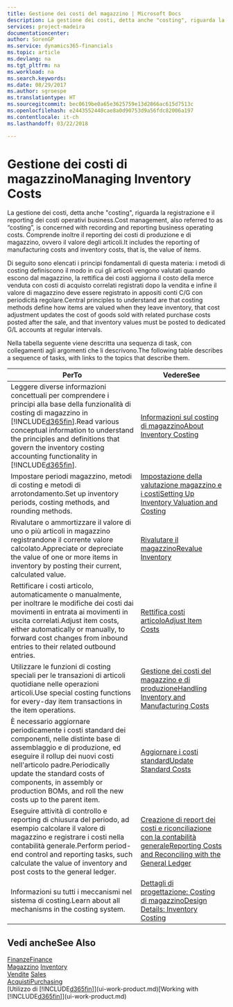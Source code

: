 ```yaml
---
title: Gestione dei costi del magazzino | Microsoft Docs
description: La gestione dei costi, detta anche "costing", riguarda la registrazione e il reporting dei costi operativi business. Comprende inoltre il reporting dei costi di produzione e di magazzino, ovvero il valore degli articoli.
services: project-madeira
documentationcenter: 
author: SorenGP
ms.service: dynamics365-financials
ms.topic: article
ms.devlang: na
ms.tgt_pltfrm: na
ms.workload: na
ms.search.keywords: 
ms.date: 08/29/2017
ms.author: sgroespe
ms.translationtype: HT
ms.sourcegitcommit: bec0619be0a65e3625759e13d2866ac615d7513c
ms.openlocfilehash: e2443552440cae8a0d90753d9a56fdc82006a197
ms.contentlocale: it-ch
ms.lasthandoff: 03/22/2018

---
```

# <a name="managing-inventory-costs"></a><span data-ttu-id="3033d-104">Gestione dei costi di magazzino</span><span class="sxs-lookup"><span data-stu-id="3033d-104">Managing Inventory Costs</span></span>
<span data-ttu-id="3033d-105">La gestione dei costi, detta anche "costing", riguarda la registrazione e il reporting dei costi operativi business.</span><span class="sxs-lookup"><span data-stu-id="3033d-105">Cost management, also referred to as “costing”, is concerned with recording and reporting business operating costs.</span></span> <span data-ttu-id="3033d-106">Comprende inoltre il reporting dei costi di produzione e di magazzino, ovvero il valore degli articoli.</span><span class="sxs-lookup"><span data-stu-id="3033d-106">It includes the reporting of manufacturing costs and inventory costs, that is, the value of items.</span></span>   

<span data-ttu-id="3033d-107">Di seguito sono elencati i principi fondamentali di questa materia: i metodi di costing definiscono il modo in cui gli articoli vengono valutati quando escono dal magazzino, la rettifica dei costi aggiorna il costo della merce venduta con costi di acquisto correlati registrati dopo la vendita e infine il valore di magazzino deve essere registrato in appositi conti C/G con periodicità regolare.</span><span class="sxs-lookup"><span data-stu-id="3033d-107">Central principles to understand are that costing methods define how items are valued when they leave inventory, that cost adjustment updates the cost of goods sold with related purchase costs posted after the sale, and that inventory values must be posted to dedicated G/L accounts at regular intervals.</span></span>

<span data-ttu-id="3033d-108">Nella tabella seguente viene descritta una sequenza di task, con collegamenti agli argomenti che li descrivono.</span><span class="sxs-lookup"><span data-stu-id="3033d-108">The following table describes a sequence of tasks, with links to the topics that describe them.</span></span>

|<span data-ttu-id="3033d-109">**Per**</span><span class="sxs-lookup"><span data-stu-id="3033d-109">**To**</span></span>|<span data-ttu-id="3033d-110">**Vedere**</span><span class="sxs-lookup"><span data-stu-id="3033d-110">**See**</span></span>|  
|------------|-------------|  
|<span data-ttu-id="3033d-111">Leggere diverse informazioni concettuali per comprendere i principi alla base della funzionalità di costing di magazzino in [!INCLUDE[d365fin](includes/d365fin_md.md)].</span><span class="sxs-lookup"><span data-stu-id="3033d-111">Read various conceptual information to understand the principles and definitions that govern the inventory costing accounting functionality in [!INCLUDE[d365fin](includes/d365fin_md.md)].</span></span>|[<span data-ttu-id="3033d-112">Informazioni sul costing di magazzino</span><span class="sxs-lookup"><span data-stu-id="3033d-112">About Inventory Costing</span></span>](finance-learn-about-costing.md)|  
|<span data-ttu-id="3033d-113">Impostare periodi magazzino, metodi di costing e metodi di arrotondamento.</span><span class="sxs-lookup"><span data-stu-id="3033d-113">Set up inventory periods, costing methods, and rounding methods.</span></span>|[<span data-ttu-id="3033d-114">Impostazione della valutazione magazzino e i costi</span><span class="sxs-lookup"><span data-stu-id="3033d-114">Setting Up Inventory Valuation and Costing</span></span>](finance-set-up-inventory-valuation-and-costing.md)|
|<span data-ttu-id="3033d-115">Rivalutare o ammortizzare il valore di uno o più articoli in magazzino registrandone il corrente valore calcolato.</span><span class="sxs-lookup"><span data-stu-id="3033d-115">Appreciate or depreciate the value of one or more items in inventory by posting their current, calculated value.</span></span>|[<span data-ttu-id="3033d-116">Rivalutare il magazzino</span><span class="sxs-lookup"><span data-stu-id="3033d-116">Revalue Inventory</span></span>](inventory-how-revalue-inventory.md)|
|<span data-ttu-id="3033d-117">Rettificare i costi articolo, automaticamente o manualmente, per inoltrare le modifiche dei costi dai movimenti in entrata ai movimenti in uscita correlati.</span><span class="sxs-lookup"><span data-stu-id="3033d-117">Adjust item costs, either automatically or manually, to forward cost changes from inbound entries to their related outbound entries.</span></span>|[<span data-ttu-id="3033d-118">Rettifica costi articolo</span><span class="sxs-lookup"><span data-stu-id="3033d-118">Adjust Item Costs</span></span>](inventory-how-adjust-item-costs.md)|
|<span data-ttu-id="3033d-119">Utilizzare le funzioni di costing speciali per le transazioni di articoli quotidiane nelle operazioni articoli.</span><span class="sxs-lookup"><span data-stu-id="3033d-119">Use special costing functions for every-day item transactions in the item operations.</span></span>|[<span data-ttu-id="3033d-120">Gestione dei costi del magazzino e di produzione</span><span class="sxs-lookup"><span data-stu-id="3033d-120">Handling Inventory and Manufacturing Costs</span></span>](finance-handle-inventory-and-manufacturing-costs.md)|  
|<span data-ttu-id="3033d-121">È necessario aggiornare periodicamente i costi standard dei componenti, nelle distinte base di assemblaggio e di produzione, ed eseguire il rollup dei nuovi costi nell'articolo padre.</span><span class="sxs-lookup"><span data-stu-id="3033d-121">Periodically update the standard costs of components, in assembly or production BOMs, and roll the new costs up to the parent item.</span></span>|[<span data-ttu-id="3033d-122">Aggiornare i costi standard</span><span class="sxs-lookup"><span data-stu-id="3033d-122">Update Standard Costs</span></span>](finance-how-to-update-standard-costs.md)|
|<span data-ttu-id="3033d-123">Eseguire attività di controllo e reporting di chiusura del periodo, ad esempio calcolare il valore di magazzino e registrare i costi nella contabilità generale.</span><span class="sxs-lookup"><span data-stu-id="3033d-123">Perform period-end control and reporting tasks, such calculate the value of inventory and post costs to the general ledger.</span></span>|[<span data-ttu-id="3033d-124">Creazione di report dei costi e riconciliazione con la contabilità generale</span><span class="sxs-lookup"><span data-stu-id="3033d-124">Reporting Costs and Reconciling with the General Ledger</span></span>](finance-report-costs-and-reconcile-with-the-general-ledger.md)|  
|<span data-ttu-id="3033d-125">Informazioni su tutti i meccanismi nel sistema di costing.</span><span class="sxs-lookup"><span data-stu-id="3033d-125">Learn about all mechanisms in the costing system.</span></span>|[<span data-ttu-id="3033d-126">Dettagli di progettazione: Costing di magazzino</span><span class="sxs-lookup"><span data-stu-id="3033d-126">Design Details: Inventory Costing</span></span>](design-details-inventory-costing.md)|  

## <a name="see-also"></a><span data-ttu-id="3033d-127">Vedi anche</span><span class="sxs-lookup"><span data-stu-id="3033d-127">See Also</span></span>  
 [<span data-ttu-id="3033d-128">Finanze</span><span class="sxs-lookup"><span data-stu-id="3033d-128">Finance</span></span>](finance.md)  
 <span data-ttu-id="3033d-129">[Magazzino](inventory-manage-inventory.md) </span><span class="sxs-lookup"><span data-stu-id="3033d-129">[Inventory](inventory-manage-inventory.md) </span></span>  
 <span data-ttu-id="3033d-130">[Vendite](sales-manage-sales.md) </span><span class="sxs-lookup"><span data-stu-id="3033d-130">[Sales](sales-manage-sales.md) </span></span>  
 [<span data-ttu-id="3033d-131">Acquisti</span><span class="sxs-lookup"><span data-stu-id="3033d-131">Purchasing</span></span>](purchasing-manage-purchasing.md)  
 <span data-ttu-id="3033d-132">[Utilizzo di [!INCLUDE[d365fin](includes/d365fin_md.md)]](ui-work-product.md)</span><span class="sxs-lookup"><span data-stu-id="3033d-132">[Working with [!INCLUDE[d365fin](includes/d365fin_md.md)]](ui-work-product.md)</span></span>

